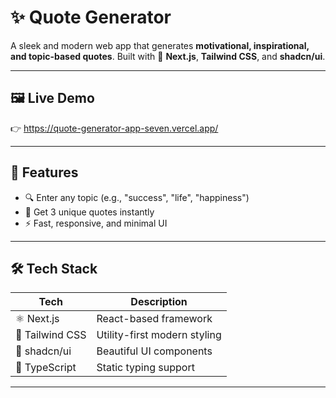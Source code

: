 # ✨ Quote Generator

A sleek and modern web app that generates **motivational, inspirational, and topic-based quotes**. Built with 💚 **Next.js**, **Tailwind CSS**, and **shadcn/ui**.

---

## 🖼️ Live Demo

👉 https://quote-generator-app-seven.vercel.app/

---


## 🧠 Features

- 🔍 Enter any topic (e.g., "success", "life", "happiness")
- 📜 Get 3 unique quotes instantly
- ⚡ Fast, responsive, and minimal UI

---

## 🛠️ Tech Stack

| Tech              | Description                         |
|------------------|-------------------------------------|
| ⚛️ Next.js        | React-based framework               |
| 🎨 Tailwind CSS   | Utility-first modern styling        |
| 🧩 shadcn/ui      | Beautiful UI components             |
| 🧠 TypeScript     | Static typing support               |

---


